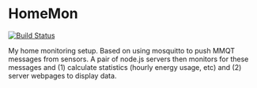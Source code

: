 HomeMon
=======

[![Build Status](https://travis-ci.org/stevetrease/HomeMon.png?branch=master)](https://travis-ci.org/stevetrease/HomeMon)

My home monitoring setup.
Based on using mosquitto to push MMQT messages from sensors. A pair of node.js servers then monitors for these messages and (1) calculate statistics (hourly energy usage, etc) and (2) server webpages to display data.
